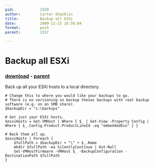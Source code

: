 ```yaml
---
pid:            1559
author:         Carter Shanklin
title:          Backup all ESXi
date:           2009-12-23 10:58:04
format:         posh
parent:         1557

---
```


# Backup all ESXi

### [download](//scripts/1559.ps1) - [parent](//scripts/1557.md)

Back up all your ESXi hosts to a local directory.

```posh
# Change this to where you would like your backups to go.
# There is no versioning so backup theses backups with real backup software (e.g. on an SMB share).
$backupDir = "c:\backups"

# Get just your ESXi hosts.
$esxiHosts = Get-VMHost | Where { $_ | Get-View -Property Config | Where { $_.Config.Product.ProductLineId -eq "embeddedEsx" } }

# Back them all up.
$esxiHosts | Foreach {
	$fullPath = $backupDir + "\" + $_.Name
	mkdir $fullPath -ea SilentlyContinue | Out-Null
	Set-VMHostFirmware -VMHost $_ -BackupConfiguration -DestinationPath $fullPath
}
```
